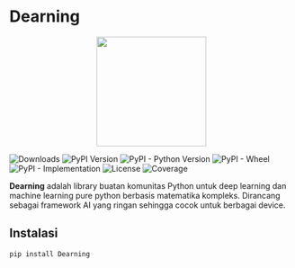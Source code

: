 # Dearning

<p align="center">
  <img src="https://raw.githubusercontent.com/maker-games/Logo-Dearning/main/WhatsApp%20Image%202025-10-25%20at%2014.28.40_d5f98d65.jpg"
 width=195">
</p>

![Downloads](https://static.pepy.tech/personalized-badge/dearning?period=total&units=INTERNATIONAL_SYSTEM&left_color=BLUE&right_color=LIGHTGREY&left_text=downloads)
![PyPI Version](https://img.shields.io/pypi/v/dearning)
![PyPI - Python Version](https://img.shields.io/pypi/pyversions/dearning)
![PyPI - Wheel](https://img.shields.io/pypi/wheel/dearning)
![PyPI - Implementation](https://img.shields.io/pypi/implementation/dearning)
![License](https://img.shields.io/pypi/l/dearning)
![Coverage](https://codecov.io/gh/username/repo/branch/main/graph/badge.svg)

**Dearning** adalah library buatan komunitas Python untuk deep learning dan machine learning pure python berbasis matematika kompleks. Dirancang sebagai framework AI yang ringan sehingga cocok untuk berbagai device.

## Instalasi

```bash
pip install Dearning
